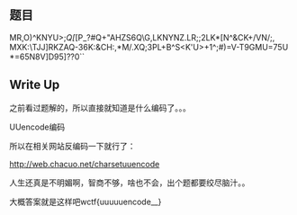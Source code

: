 ## 题目
MR,O)^KNYU>;*Q[*[P_?#Q+"AHZS6Q\G,LKNYNZ.LR;;2LK*[N^&CK+/VN/;,
MXK:\TJJ]RKZAQ-36K:&CH:,*M/.XQ;3PL+B^S<K'U>+1^;#)=V-T9GMU=75U
*=65N8V]D95]??0``

## Write Up
之前看过题解的，所以直接就知道是什么编码了。。。

UUencode编码

所以在相关网站反编码一下就行了：

http://web.chacuo.net/charsetuuencode

人生还真是不明媚啊，智商不够，啥也不会，出个题都要绞尽脑汁。。

大概答案就是这样吧wctf{uuuuuencode__}

